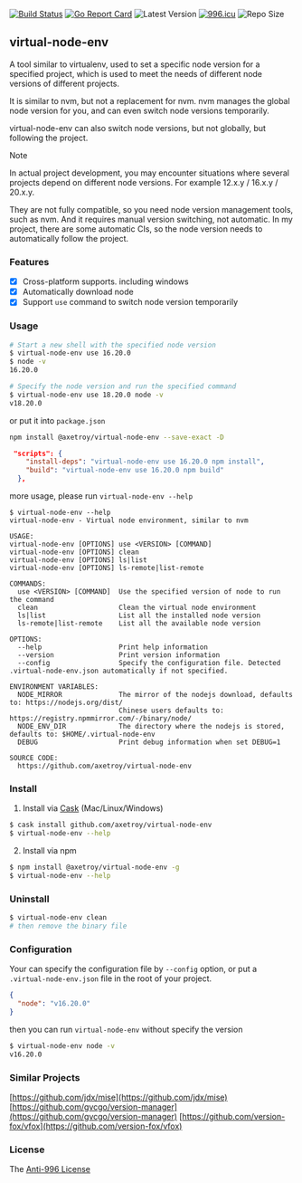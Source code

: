 [![Build Status](https://github.com/axetroy/virtual-node-env/workflows/ci/badge.svg)](https://github.com/axetroy/virtual-node-env/actions)
[![Go Report Card](https://goreportcard.com/badge/github.com/axetroy/virtual-node-env)](https://goreportcard.com/report/github.com/axetroy/virtual-node-env)
![Latest Version](https://img.shields.io/github/v/release/axetroy/virtual-node-env.svg)
[![996.icu](https://img.shields.io/badge/link-996.icu-red.svg)](https://996.icu)
![Repo Size](https://img.shields.io/github/repo-size/axetroy/virtual-node-env.svg)

## virtual-node-env

A tool similar to virtualenv, used to set a specific node version for a specified project, which is used to meet the needs of different node versions of different projects.

It is similar to nvm, but not a replacement for nvm. nvm manages the global node version for you, and can even switch node versions temporarily.

virtual-node-env can also switch node versions, but not globally, but following the project.

> [!NOTE]
>
> In actual project development, you may encounter situations where several
> projects depend on different node versions. For example 12.x.y / 16.x.y / 20.x.y.
>
> They are not fully compatible, so you need node version management tools, such as nvm.
> And it requires manual version switching, not automatic.
> In my project, there are some automatic CIs, so the node version needs to
> automatically follow the project.

### Features

- [x] Cross-platform supports. including windows
- [x] Automatically download node
- [x] Support `use` command to switch node version temporarily

### Usage

```bash
# Start a new shell with the specified node version
$ virtual-node-env use 16.20.0
$ node -v
16.20.0

# Specify the node version and run the specified command
$ virtual-node-env use 18.20.0 node -v
v18.20.0
```

or put it into `package.json`

```bash
npm install @axetroy/virtual-node-env --save-exact -D
```

```json
 "scripts": {
    "install-deps": "virtual-node-env use 16.20.0 npm install",
    "build": "virtual-node-env use 16.20.0 npm build"
  },
```

more usage, please run `virtual-node-env --help`

```
$ virtual-node-env --help
virtual-node-env - Virtual node environment, similar to nvm

USAGE:
virtual-node-env [OPTIONS] use <VERSION> [COMMAND]
virtual-node-env [OPTIONS] clean
virtual-node-env [OPTIONS] ls|list
virtual-node-env [OPTIONS] ls-remote|list-remote

COMMANDS:
  use <VERSION> [COMMAND]  Use the specified version of node to run the command
  clean                    Clean the virtual node environment
  ls|list                  List all the installed node version
  ls-remote|list-remote    List all the available node version

OPTIONS:
  --help                   Print help information
  --version                Print version information
  --config                 Specify the configuration file. Detected .virtual-node-env.json automatically if not specified.

ENVIRONMENT VARIABLES:
  NODE_MIRROR              The mirror of the nodejs download, defaults to: https://nodejs.org/dist/
                           Chinese users defaults to: https://registry.npmmirror.com/-/binary/node/
  NODE_ENV_DIR             The directory where the nodejs is stored, defaults to: $HOME/.virtual-node-env
  DEBUG                    Print debug information when set DEBUG=1

SOURCE CODE:
  https://github.com/axetroy/virtual-node-env

```

### Install

1. Install via [Cask](https://github.com/cask-pkg/cask.rs) (Mac/Linux/Windows)

```bash
$ cask install github.com/axetroy/virtual-node-env
$ virtual-node-env --help
```

2. Install via npm

```sh
$ npm install @axetroy/virtual-node-env -g
$ virtual-node-env --help
```

### Uninstall

```bash
$ virtual-node-env clean
# then remove the binary file
```

### Configuration

Your can specify the configuration file by `--config` option, or put a `.virtual-node-env.json` file in the root of your project.

```json
{
  "node": "v16.20.0"
}
```

then you can run `virtual-node-env` without specify the version

```bash
$ virtual-node-env node -v
v16.20.0
```

### Similar Projects

[https://github.com/jdx/mise](https://github.com/jdx/mise)
[https://github.com/gvcgo/version-manager](https://github.com/gvcgo/version-manager)
[https://github.com/version-fox/vfox](https://github.com/version-fox/vfox)

### License

The [Anti-996 License](LICENSE)
